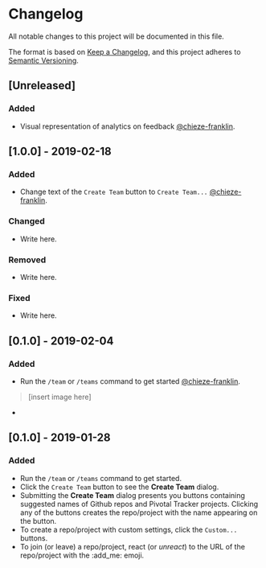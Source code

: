 # Changelog
All notable changes to this project will be documented in this file.

The format is based on [Keep a Changelog](https://keepachangelog.com/en/1.0.0/),
and this project adheres to [Semantic Versioning](https://semver.org/spec/v2.0.0.html).

## [Unreleased]
### Added
- Visual representation of analytics on feedback [@chieze-franklin](https://github.com/chieze-franklin).

## [1.0.0] - 2019-02-18
### Added
- Change text of the `Create Team` button to `Create Team...` [@chieze-franklin](https://github.com/chieze-franklin).

### Changed
- Write here.

### Removed
- Write here.

### Fixed
- Write here.

## [0.1.0] - 2019-02-04
### Added
- Run the `/team` or `/teams` command to get started [@chieze-franklin](https://github.com/chieze-franklin).
> [insert image here]
- 

## [0.1.0] - 2019-01-28
### Added
- Run the `/team` or `/teams` command to get started.
- Click the `Create Team` button to see the __Create Team__ dialog.
- Submitting the __Create Team__ dialog presents you buttons containing suggested names of Github repos and Pivotal Tracker projects. Clicking any of the buttons creates the repo/project with the name appearing on the button.
- To create a repo/project with custom settings, click the `Custom...` buttons.
- To join (or leave) a repo/project, react (or _unreact_) to the URL of the repo/project with the :add_me: emoji.
